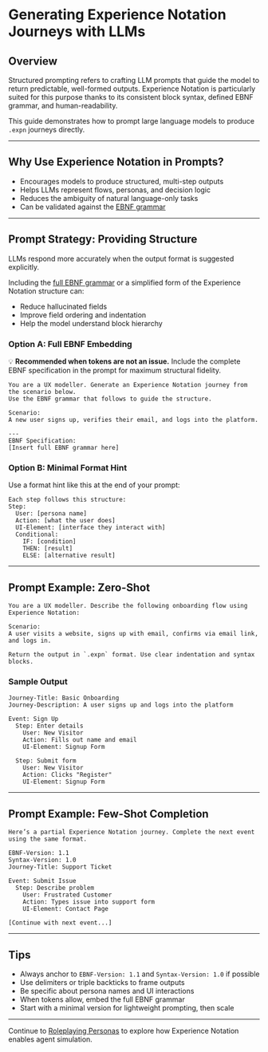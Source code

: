 # Generating Experience Notation Journeys with LLMs

## Overview

Structured prompting refers to crafting LLM prompts that guide the model to return predictable, well-formed outputs. Experience Notation is particularly suited for this purpose thanks to its consistent block syntax, defined EBNF grammar, and human-readability.

This guide demonstrates how to prompt large language models to produce `.expn` journeys directly.

---

## Why Use Experience Notation in Prompts?

* Encourages models to produce structured, multi-step outputs
* Helps LLMs represent flows, personas, and decision logic
* Reduces the ambiguity of natural language-only tasks
* Can be validated against the [EBNF grammar](../spec/ebnf.md)

---

## Prompt Strategy: Providing Structure

LLMs respond more accurately when the output format is suggested explicitly.

Including the [full EBNF grammar](../spec/ebnf.md) or a simplified form of the Experience Notation structure can:

* Reduce hallucinated fields
* Improve field ordering and indentation
* Help the model understand block hierarchy

### Option A: Full EBNF Embedding

💡 **Recommended when tokens are not an issue.**
Include the complete EBNF specification in the prompt for maximum structural fidelity.

```plaintext
You are a UX modeller. Generate an Experience Notation journey from the scenario below.
Use the EBNF grammar that follows to guide the structure.

Scenario:
A new user signs up, verifies their email, and logs into the platform.

---
EBNF Specification:
[Insert full EBNF grammar here]
```

### Option B: Minimal Format Hint

Use a format hint like this at the end of your prompt:

```plaintext
Each step follows this structure:
Step:
  User: [persona name]
  Action: [what the user does]
  UI-Element: [interface they interact with]
  Conditional:
    IF: [condition]
    THEN: [result]
    ELSE: [alternative result]
```

---

## Prompt Example: Zero-Shot

```plaintext
You are a UX modeller. Describe the following onboarding flow using Experience Notation:

Scenario:
A user visits a website, signs up with email, confirms via email link, and logs in.

Return the output in `.expn` format. Use clear indentation and syntax blocks.
```

### Sample Output

```plaintext
Journey-Title: Basic Onboarding
Journey-Description: A user signs up and logs into the platform

Event: Sign Up
  Step: Enter details
    User: New Visitor
    Action: Fills out name and email
    UI-Element: Signup Form

  Step: Submit form
    User: New Visitor
    Action: Clicks "Register"
    UI-Element: Signup Form
```

---

## Prompt Example: Few-Shot Completion

```plaintext
Here’s a partial Experience Notation journey. Complete the next event using the same format.

EBNF-Version: 1.1
Syntax-Version: 1.0
Journey-Title: Support Ticket

Event: Submit Issue
  Step: Describe problem
    User: Frustrated Customer
    Action: Types issue into support form
    UI-Element: Contact Page

[Continue with next event...]
```

---

## Tips

* Always anchor to `EBNF-Version: 1.1` and `Syntax-Version: 1.0` if possible
* Use delimiters or triple backticks to frame outputs
* Be specific about persona names and UI interactions
* When tokens allow, embed the full EBNF grammar
* Start with a minimal version for lightweight prompting, then scale

---

Continue to [Roleplaying Personas](roleplay.md) to explore how Experience Notation enables agent simulation.
